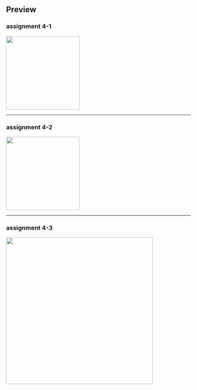 ## Preview

### assignment 4-1

<img src="https://github.com/kimhamney/oz-coding/assets/11283993/746d3510-b4ef-4594-bb9b-d99e724c9948" width="200">

---

### assignment 4-2

<img src="https://github.com/kimhamney/oz-coding/assets/11283993/8129e4af-4c70-49ac-8158-b264e566528f" width="200">

---

### assignment 4-3

<img src="https://github.com/kimhamney/oz-coding/assets/11283993/73dbfdcc-7902-444b-90cf-b71da6c26c9d" width="400">
